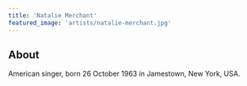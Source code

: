 ```yaml
---
title: 'Natalie Merchant'
featured_image: 'artists/natalie-merchant.jpg'
---
```


## About

American singer, born 26 October 1963 in Jamestown, New York, USA.


